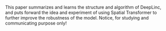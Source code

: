 This paper summarizes and learns the structure and algorithm of DeepLinc, and puts forward the idea and experiment of using Spatial Transformer to further improve the robustness of the model. Notice, for studying and communicating purpose only!

